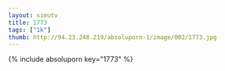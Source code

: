 ```yaml
--- 
layout: sieutv
title: 1773
tags: ["1k"]
thumb: http://94.23.248.219/absoluporn-1/image/002/1773.jpg
---
```

{% include absoluporn key="1773" %} 
